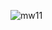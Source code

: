 ![mw11](https://github.com/billyfe83/DemoProjectH/assets/146771733/8cc2453c-c7d2-430a-9107-1bbaa9c4641b)
